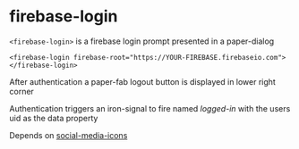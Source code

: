 # firebase-login
`<firebase-login>` is a firebase login prompt presented in a paper-dialog

    <firebase-login firebase-root="https://YOUR-FIREBASE.firebaseio.com"></firebase-login>

After authentication a paper-fab logout button is displayed in lower right corner

Authentication triggers an iron-signal to fire named <i>logged-in</i> with the users uid as the data property

Depends on <a href="https://github.com/hejty/social-media-icons">social-media-icons</a>
